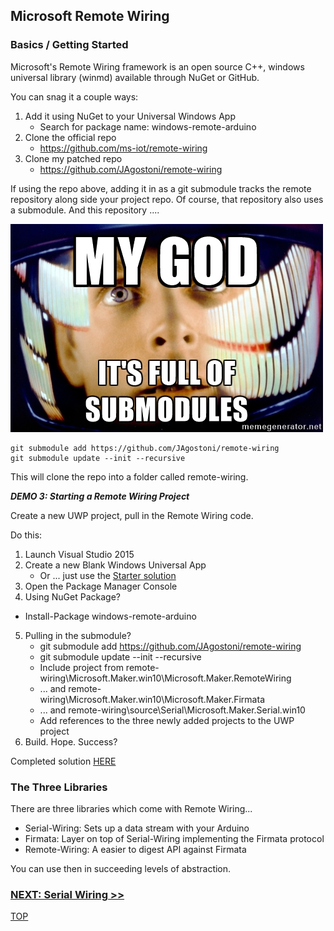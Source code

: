 ## Microsoft Remote Wiring

### Basics / Getting Started

Microsoft's Remote Wiring framework is an open source C++, windows universal library (winmd) available through NuGet or GitHub.

You can snag it a couple ways:

1. Add it using NuGet to your Universal Windows App
   - Search for package name: windows-remote-arduino
2. Clone the official repo
   - https://github.com/ms-iot/remote-wiring
3. Clone my patched repo
   - https://github.com/JAgostoni/remote-wiring

If using the repo above, adding it in as a git submodule tracks the remote repository along side your project repo.
Of course, that repository also uses a submodule.  And this repository ....

![My God! It's Full of Submodules](assets/submodules.jpg)
    
    git submodule add https://github.com/JAgostoni/remote-wiring
    git submodule update --init --recursive

This will clone the repo into a folder called remote-wiring.

_**DEMO 3: Starting a Remote Wiring Project**_

Create a new UWP project, pull in the Remote Wiring code.

Do this:

1. Launch Visual Studio 2015
2. Create a new Blank Windows Universal App
   - Or ... just use the [Starter solution](https://github.com/JAgostoni/pgh-dot-net-remote-wiring/tree/wip/Demo3/Starter/RemoteWiringDemo)
3. Open the Package Manager Console
4. Using NuGet Package?
  - Install-Package windows-remote-arduino
5. Pulling in the submodule?
   - git submodule add https://github.com/JAgostoni/remote-wiring
   - git submodule update --init --recursive
   - Include project from remote-wiring\Microsoft.Maker.win10\Microsoft.Maker.RemoteWiring
   - ... and remote-wiring\Microsoft.Maker.win10\Microsoft.Maker.Firmata
   - ... and remote-wiring\source\Serial\Microsoft.Maker.Serial.win10
   - Add references to the three newly added projects to the UWP project
6. Build. Hope. Success?

Completed solution [HERE](https://github.com/JAgostoni/pgh-dot-net-remote-wiring/tree/wip/Demo3/Complete/)

### The Three Libraries
There are three libraries which come with Remote Wiring...
- Serial-Wiring: Sets up a data stream with your Arduino
- Firmata: Layer on top of Serial-Wiring implementing the Firmata protocol
- Remote-Wiring: A easier to digest API against Firmata

You can use then in succeeding levels of abstraction.

### [NEXT: Serial Wiring >>](msiotwiring_2.md)

[TOP](README.md)
